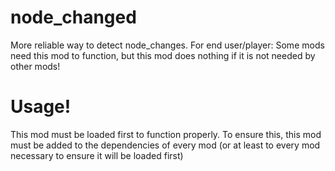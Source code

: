 # node_changed
More reliable way to detect node_changes.
For end user/player: Some mods need this mod to function, but this mod does nothing if it is not needed by other mods!


# Usage!
This mod must be loaded first to function properly. To ensure this, this mod must be added
to the dependencies of every mod (or at least to every mod necessary to ensure it will be loaded first)